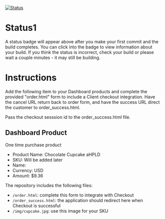 [![Status](https://img.shields.io/badge/status-SUBMITTABLE%20COMMIT:%2036182a52b3deedaca48a2ca9dd88d2ad8882e89e-brightgreen.svg)](https://github.com/crowdbotics-challenges/bakery_scaffold_bxNIiU2DwzYEfX36/commit/36182a52b3deedaca48a2ca9dd88d2ad8882e89e)



# Status1

A status badge will appear above after you make your first commit and the build completes. You can click into the badge to view information about your build. If you think the status is incorrect, check your build or please wait a couple minutes - it may still be building.

# Instructions

Add the following item to your Dashboard products and complete the provided "order.html" form to include a Client checkout integration. Have the cancel URL return back to order form, and have the success URL direct the customer to order_success.html.

Pass the checkout sesssion id to the order_success.html file.

## Dashboard Product
One time purchase product
* Product Name: Chocolate Cupcake aHPLD
* SKU: Will be added later
* Name: 
* Currency: USD
* Amount: $9.36

The repository includes the following files:
* `/order.html`: complete this form to integrate with Checkout
* `/order_success.html`: the application should redirect here when Checkout is successful
* `/img/cupcake.jpg`: use this image for your SKU
